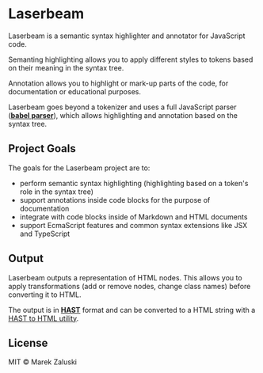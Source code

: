 # Laserbeam

Laserbeam is a semantic syntax highlighter and annotator for JavaScript code.

Semanting highlighting allows you to apply different styles to tokens based on
their meaning in the syntax tree.

Annotation allows you to highlight or mark-up parts of the code, for
documentation or educational purposes.

Laserbeam goes beyond a tokenizer and uses a full JavaScript parser ([**babel
parser**][babel-parser]), which allows highlighting and annotation based on the
syntax tree.

## Project Goals

The goals for the Laserbeam project are to:

- perform semantic syntax highlighting (highlighting based on a token's role in
  the syntax tree)
- support annotations inside code blocks for the purpose of documentation
- integrate with code blocks inside of Markdown and HTML documents
- support EcmaScript features and common syntax extensions like JSX and
  TypeScript

## Output

Laserbeam outputs a representation of HTML nodes. This allows you to apply
transformations (add or remove nodes, change class names) before converting it
to HTML.

The output is in [**HAST**][hast] format and can be converted to a HTML string
with a [HAST to HTML utility][hast-util-to-html].

## License

MIT © Marek Zaluski

[hast]: https://github.com/syntax-tree/hast
[hast-util-to-html]: https://github.com/syntax-tree/hast-util-to-html
[babel-parser]: https://github.com/babel/babel/tree/master/packages/babel-parser
